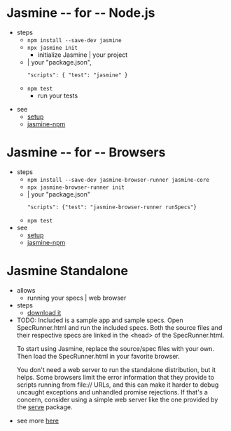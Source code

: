 # Jasmine -- for -- Node.js
* steps
  * `npm install --save-dev jasmine`
  * `npx jasmine init`
    * initialize Jasmine | your project
  * | your "package.json",
    ```
    "scripts": { "test": "jasmine" }
    ```
  * `npm test`
    * run your tests</p>
* see 
  * [setup](/setup)
  * [jasmine-npm](https://github.com/jasmine/jasmine-npm)

# Jasmine -- for -- Browsers
* steps
  * `npm install --save-dev jasmine-browser-runner jasmine-core`
  * `npx jasmine-browser-runner init`
  * | your "package.json"
    ```
    "scripts": {"test": "jasmine-browser-runner runSpecs"}
    ```
  * `npm test`
* see
  * [setup](/setup)
  * [jasmine-npm](https://github.com/jasmine/jasmine-browser)

# Jasmine Standalone
* allows
  * running your specs | web browser
* steps
  * [download it](https://github.com/jasmine/jasmine/releases)
* TODO:
        Included is a sample app and sample specs.
        Open SpecRunner.html and run the included specs.
        Both the source files and their respective specs are linked in the &lt;head&gt; of the SpecRunner.html.
      </p>
      <p>
        To start using Jasmine, replace the source/spec files with your own.
        Then load the SpecRunner.html in your favorite browser.
      </p>
      <p>
        You don't need a web server to run the standalone distribution, but it
        helps. Some browsers limit the error information that they provide to
        scripts running from file:// URLs, and this can make it harder to debug
        uncaught exceptions and unhandled promise rejections. If that's a concern,
        consider using a simple web server like the one provided by the
        <a href="https://www.npmjs.com/package/serve">serve</a> package.
      </p>
* see more [here](https://github.com/jasmine/jasmine#installation)